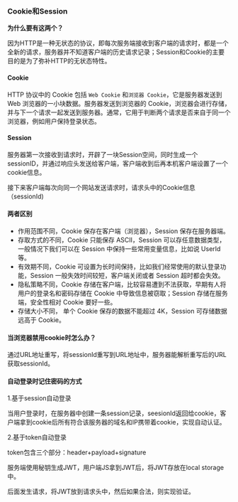 ### Cookie和Session

**为什么要有这两个？**

因为HTTP是一种无状态的协议，即每次服务端接收到客户端的请求时，都是一个全新的请求，服务器并不知道客户端的历史请求记录；Session和Cookie的主要目的是为了弥补HTTP的无状态特性。

#### Cookie

HTTP 协议中的 Cookie 包括 `Web Cookie` 和`浏览器 Cookie`，它是服务器发送到 Web 浏览器的一小块数据。服务器发送到浏览器的 Cookie，浏览器会进行存储，并与下一个请求一起发送到服务器。通常，它用于判断两个请求是否来自于同一个浏览器，例如用户保持登录状态。

#### Session

服务器第一次接收到请求时，开辟了一块Session空间，同时生成一个sessionID，并通过响应头发送给客户端，客户端收到后再本机客户端设置了一个cookie信息。

接下来客户端每次向同一个网站发送请求时，请求头中的Cookie信息（sessionId)



#### 两者区别

- 作用范围不同，Cookie 保存在客户端（浏览器），Session 保存在服务器端。
- 存取方式的不同，Cookie 只能保存 ASCII，Session 可以存任意数据类型，一般情况下我们可以在 Session 中保持一些常用变量信息，比如说 UserId 等。
- 有效期不同，Cookie 可设置为长时间保持，比如我们经常使用的默认登录功能，Session 一般失效时间较短，客户端关闭或者 Session 超时都会失效。
- 隐私策略不同，Cookie 存储在客户端，比较容易遭到不法获取，早期有人将用户的登录名和密码存储在 Cookie 中导致信息被窃取；Session 存储在服务端，安全性相对 Cookie 要好一些。
- 存储大小不同， 单个 Cookie 保存的数据不能超过 4K，Session 可存储数据远高于 Cookie。



#### 当浏览器禁用cookie时怎么办？

通过URL地址重写，将sessionId重写到URL地址中，服务器能解析重写后的URL获取sessionId。



#### 自动登录时记住密码的方式

1.基于session自动登录

当用户登录时，在服务器中创建一条session记录，seesionId返回给cookie，客户端拿到cookie后所有符合该服务器的域名和IP携带着cookie，实现自动认证。

2.基于token自动登录

token包含三个部分：header+payload+signature

服务端使用秘钥生成JWT，用户端JS拿到JWT后，将JWT存放在local storage中。

后面发生请求，将JWT放到请求头中，然后如果合法，则实现验证。